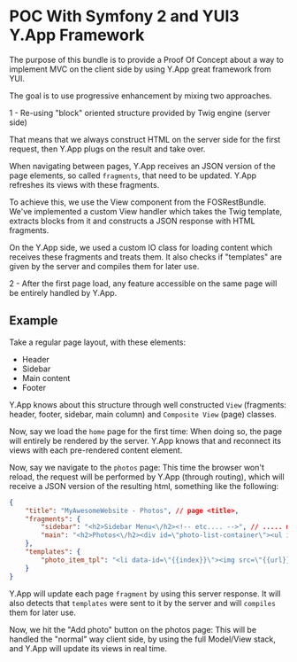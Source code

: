 POC With Symfony 2 and YUI3 Y.App Framework
===========================================

The purpose of this bundle is to provide a Proof Of Concept about a way to implement MVC on the client side by using
Y.App great framework from YUI.

The goal is to use progressive enhancement by mixing two approaches.

1 - Re-using "block" oriented structure provided by Twig engine (server side)

That means that we always construct HTML on the server side for the first request, then Y.App plugs on the result and take over.

When navigating between pages, Y.App receives an JSON version of the page elements, so called `fragments`, that need to be updated.
Y.App refreshes its views with these fragments.

To achieve this, we use the View component from the FOSRestBundle.
We've implemented a custom View handler which takes the Twig template, extracts blocks from it and constructs a JSON response with HTML fragments.

On the Y.App side, we used a custom IO class for loading content which receives these fragments and treats them.
It also checks if "templates" are given by the server and compiles them for later use.

2 - After the first page load, any feature accessible on the same page will be entirely handled by Y.App.


Example
-------

Take a regular page layout, with these elements:

 - Header
 - Sidebar
 - Main content
 - Footer

Y.App knows about this structure through well constructed `View` (fragments: header, footer, sidebar, main column) and `Composite View` (page) classes.

Now, say we load the `home` page for the first time:
When doing so, the page will entirely be rendered by the server. Y.App knows that and reconnect its views with each pre-rendered content element.

Now, say we navigate to the `photos` page:
This time the browser won't reload, the request will be performed by Y.App (through routing), which will receive a JSON version of the resulting html, something like the following:

```JSON
{
    "title": "MyAwesomeWebsite - Photos", // page <title>,
    "fragments": {
        "sidebar": "<h2>Sidebar Menu<\/h2><!-- etc.... -->", // ..... maybe an updated menu for active page
        "main": "<h2>Photos<\/h2><div id=\"photo-list-container\"><ul id=\"photo-list\"><!-- photo items.... --></ul></div>", // Pre-rendered photo list
    },
    "templates": {
        "photo_item_tpl": "<li data-id=\"{{index}}\"><img src=\"{{url}}\" alt=\"{{title}}\" \/><\/li>" // template used later by Y.App for adding new photos
    }
}
```

Y.App will update each page `fragment` by using this server response.
It will also detects that `templates` were sent to it by the server and will `compiles` them for later use.

Now, we hit the "Add photo" button on the photos page:
This will be handled the "normal" way client side, by using the full Model/View stack, and Y.App will update its views in real time.